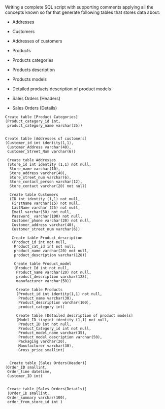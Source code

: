 
 Writing a complete SQL script with supporting comments applying all the concepts known so far that generate following tables that stores data about:

   - Addresses

   - Customers

   - Addresses of customers

   - Products

   - Products categories

   - Products description

   - Products models

   - Detailed products description of product models

   - Sales Orders (Headers)

   - Sales Orders (Details)

```
Create table [Product Categories]
(Product_category_id int,
 product_category_name varchar(25))


Create table [Addresses of customers]
(Customer_id int identity(1,1),
 Customer_Address varchar(40),
 Customer_Street_Num varchar(6))

 Create table Addresses
 (Store_id int identity (1,1) not null,
  Store_name varchar(10),
  Store_address varchar(40),
  Store_street_num varchar(6),
  Store_contact_person varchar(12),
  Store_contact varchar(20) not null)

  Create table Customers
  (ID int identity (1,1) not null,
   FirstName varchar(15) not null,
   LastName varchar (25) not null,
   Email varchar(50) not null,
   Password_ varchar(100) not null,
   Customer_phone varchar(20) not null,
   Customer_address varchar(40),
   Customer_street_num varchar(6))

   Create table Product_description
   (Product_id int not null,
    Product_cat_id int not null,
	product_name varchar(20) not null,
	product_description varchar(128))

	Create table Product_model
	(Product_Id int not null,
	 Product_name varchar(20) not null,
	 product_description varchar(128),
	 manufacturer varchar(50))

	 Create table Products
	 (Product_id int identity(1,1) not null,
	  Product_name varchar(30),
	  Product_description varchar(100),
	  product_category int)

	 Create table [Detailed description of product models]
	 (Model_ID tinyint identity (1,1) not null,
	  Product_ID int not null,
	  Product_Category_id int not null,
	  Product_model_name varchar(35),
	  Product_model_description varchar(50),
	  Packaging varchar(20),
	  Manufacturer varchar(30),
	  Gross_price smallint)

  
  Create table [Sales Orders(Header)]
(Order_ID smallint,
 Order_time datetime,
 Customer_ID int)


 Create table [Sales Orders(Details)]
 (Order_ID smallint,
 Order_summary varchar(100),
 order_from_store_id int )
 ```
